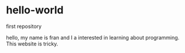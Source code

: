 # hello-world
first repository 

hello, my name is fran and I a interested in learning about programming. 
This website is tricky.
